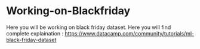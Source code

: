 # Working-on-Blackfriday
Here you will be working on black friday dataset.
Here you will find complete explaination : https://www.datacamp.com/community/tutorials/ml-black-friday-dataset
